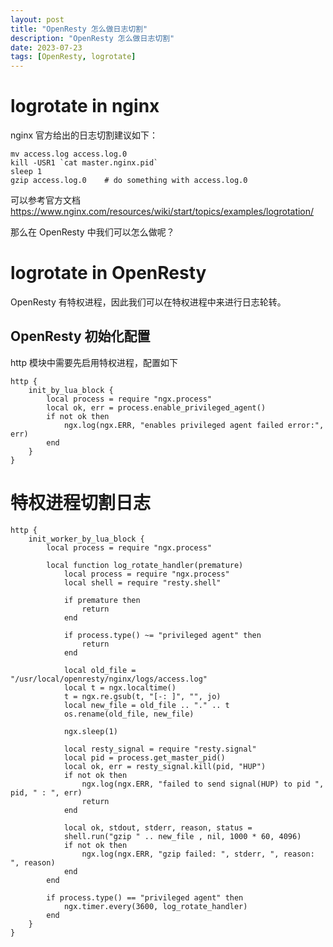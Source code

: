 ```yaml
---
layout: post
title: "OpenResty 怎么做日志切割"
description: "OpenResty 怎么做日志切割"
date: 2023-07-23
tags: [OpenResty, logrotate]
---
```


# logrotate in nginx

nginx 官方给出的日志切割建议如下： 

```shell
mv access.log access.log.0
kill -USR1 `cat master.nginx.pid`
sleep 1
gzip access.log.0    # do something with access.log.0
```

可以参考官方文档 https://www.nginx.com/resources/wiki/start/topics/examples/logrotation/

那么在 OpenResty 中我们可以怎么做呢？

# logrotate in OpenResty

OpenResty 有特权进程，因此我们可以在特权进程中来进行日志轮转。

## OpenResty 初始化配置

http 模块中需要先启用特权进程，配置如下

```config
http {
    init_by_lua_block {
        local process = require "ngx.process"
        local ok, err = process.enable_privileged_agent()
        if not ok then
            ngx.log(ngx.ERR, "enables privileged agent failed error:", err)
        end
    }
}
```

# 特权进程切割日志

```config
http {
    init_worker_by_lua_block {
        local process = require "ngx.process"

        local function log_rotate_handler(premature)
            local process = require "ngx.process"
            local shell = require "resty.shell"

            if premature then
                return
            end

            if process.type() ~= "privileged agent" then
                return
            end

            local old_file = "/usr/local/openresty/nginx/logs/access.log"
            local t = ngx.localtime()
            t = ngx.re.gsub(t, "[-: ]", "", jo)
            local new_file = old_file .. "." .. t
            os.rename(old_file, new_file)

            ngx.sleep(1)
    
            local resty_signal = require "resty.signal"
            local pid = process.get_master_pid()
            local ok, err = resty_signal.kill(pid, "HUP")
            if not ok then
                ngx.log(ngx.ERR, "failed to send signal(HUP) to pid ", pid, " : ", err)
                return
            end

            local ok, stdout, stderr, reason, status =
            shell.run("gzip " .. new_file , nil, 1000 * 60, 4096)
            if not ok then
                ngx.log(ngx.ERR, "gzip failed: ", stderr, ", reason: ", reason)
            end
        end

        if process.type() == "privileged agent" then
            ngx.timer.every(3600, log_rotate_handler)
        end
    }
}
```

